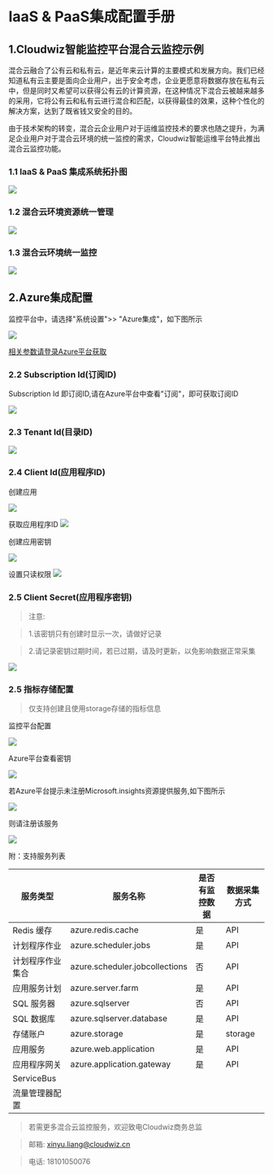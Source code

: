 # IaaS & PaaS集成配置手册

 ## 1.Cloudwiz智能监控平台混合云监控示例
 
混合云融合了公有云和私有云，是近年来云计算的主要模式和发展方向。我们已经知道私有云主要是面向企业用户，出于安全考虑，企业更愿意将数据存放在私有云中，但是同时又希望可以获得公有云的计算资源，在这种情况下混合云被越来越多的采用，它将公有云和私有云进行混合和匹配，以获得最佳的效果，这种个性化的解决方案，达到了既省钱又安全的目的。
 
由于技术架构的转变，混合云企业用户对于运维监控技术的要求也随之提升，为满足企业用户对于混合云环境的统一监控的需求，Cloudwiz智能运维平台特此推出混合云监控功能。
 
 ### 1.1 IaaS & PaaS 集成系统拓扑图
 
 ![](/part4/images/IaaS_PaaS_1.png)
 
 ### 1.2 混合云环境资源统一管理
 ![](/part4/images/IaaS_PaaS_2.png)
  
 ### 1.3 混合云环境统一监控
 
![](/part4/images/IaaS_PaaS_4.png)
 
 ## 2.Azure集成配置
 
 监控平台中，请选择"系统设置">> "Azure集成"，如下图所示
 
![](/part4/images/Azure1.png)
 
 [相关参数请登录Azure平台获取](https://portal.azure.cn/)
 

 ### 2.2 Subscription Id(订阅ID)
 
 Subscription Id 即订阅ID,请在Azure平台中查看"订阅"，即可获取订阅ID
 
![](/part4/images/Azure2.png)
 
 ### 2.3 Tenant Id(目录ID)

![](/part4/images/Azure5.png)
 
 ### 2.4 Client Id(应用程序ID)
 
 创建应用
 
![](/part4/images/Azure11.png)
 
 获取应用程序ID
![](/part4/images/Azure3.png)
 
 创建应用密钥
 
![](/part4/images/Azure4.png)
 
 设置只读权限
![](/part4/images/Azure10.png)

 ### 2.5 Client Secret(应用程序密钥)
 
 > 注意: 
 
 > 1.该密钥只有创建时显示一次，请做好记录
 
 > 2.请记录密钥过期时间，若已过期，请及时更新，以免影响数据正常采集
 
![](/part4/images/Azure4.png)

 
 ### 2.5 指标存储配置
 
 > 仅支持创建且使用storage存储的指标信息
 
 监控平台配置
 
![](/part4/images/Azure7.png)
 
 Azure平台查看密钥
 
![](/part4/images/Azure6.png)
 
 若Azure平台提示未注册Microsoft.insights资源提供服务,如下图所示
 
![](/part4/images/Azure8.png)
 
 则请注册该服务
 
![](/part4/images/Azure9.png)
 
 
附：支持服务列表



服务类型 | 服务名称 |是否有监控数据 |数据采集方式
---|---|---|---
Redis 缓存 |azure.redis.cache | 是 | API
计划程序作业|azure.scheduler.jobs | 是 | API
计划程序作业集合 |azure.scheduler.jobcollections| 否 | API
应用服务计划 | azure.server.farm   | 是 | API
SQL 服务器 |  azure.sqlserver | 否 | API
SQL 数据库 | azure.sqlserver.database | 是| API
存储账户 | azure.storage | 是 | storage
应用服务 | azure.web.application | 是| API
应用程序网关 | azure.application.gateway | 是 | API
ServiceBus | | | |
流量管理器配置 | | | |

 
 > 若需更多混合云监控服务，欢迎致电Cloudwiz商务总监
 
 > 邮箱: xinyu.liang@cloudwiz.cn
 
 > 电话: 18101050076
 

 
 